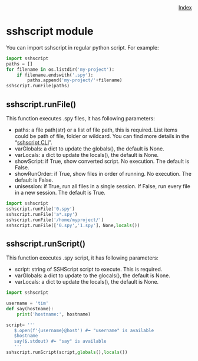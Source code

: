 <div style="text-align:right"><a href="./index">Index</a></div>

# sshscript module

You can import sshscript in regular python script. For example:

```python
import sshscript
paths = []
for filename in os.listdir('my-project'):
    if filename.endswith('.spy'):
        paths.append('my-project/'+filename)
sshscript.runFile(paths)
```

## sshscript.runFile()

This function executes .spy files, it has following parameters:

- paths: a file path(str) or a list of file path, this is required. List items could be path of file, folder or wildcard. You can find more details in the “[sshscript CLI](https://www.notion.so/sshscript-CLI-15576bb54f5d45cca7860e26caea0612)”.
- varGlobals: a dict to update the globals(), the default is None.
- varLocals: a dict to update the locals(), the default is None.
- showScript: if True, show converted script. No execution. The default is False.
- showRunOrder: if True, show files in order of running. No execution. The default is False.
- unisession: if True, run all files in a single session. If False, run every file in a new session. The default is True.

```python
import sshscript
sshscript.runFile('0.spy')
sshscript.runFile('a*.spy')
sshscript.runFile('/home/myproject/')
sshscript.runFile(['0.spy','1.spy']，None,locals())
```

## sshscript.runScript()

This function executes .spy script, it has following parameters:

- script: string of SSHScript script to execute. This is required.
- varGlobals: a dict to update to the glocals(), the default is None.
- varLocals:  a dict to update the locals(), the default is None.

```python
import sshscript

username = 'tim'
def say(hostname):
    print('hostname:', hostname)

script= '''
   $.open(f'{username}@host') #⬅ "username" is available
   $hostname
   say($.stdout) #⬅ "say" is available
   '''
sshscript.runScript(script,globals(),locals())
```
